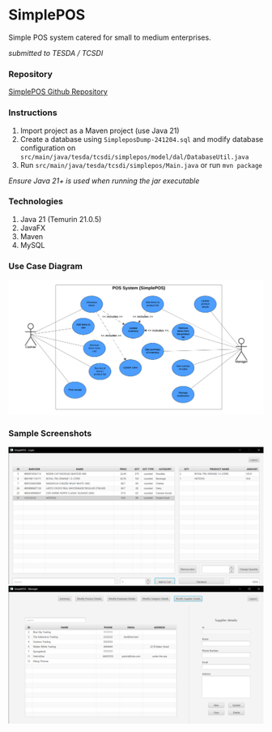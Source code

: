 # SimplePOS
Simple POS system catered for small to medium enterprises.

*submitted to TESDA / TCSDI*

### Repository
[SimplePOS Github Repository](https://github.com/RealED-io/simplePOS.git)

### Instructions
1. Import project as a Maven project (use Java 21)
2. Create a database using `SimpleposDump-241204.sql` and modify database configuration on `src/main/java/tesda/tcsdi/simplepos/model/dal/DatabaseUtil.java`
3. Run `src/main/java/tesda/tcsdi/simplepos/Main.java` or run `mvn package`

*Ensure Java 21+ is used when running the jar executable*

### Technologies
1. Java 21 (Temurin 21.0.5)
2. JavaFX
3. Maven
4. MySQL

### Use Case Diagram

![](screenshots/simplepos_use_case_diagram.png)

### Sample Screenshots

![](screenshots/SimplePOS_Cashier_View.png)
![](screenshots/SimplePOS_Manager_View.png)

